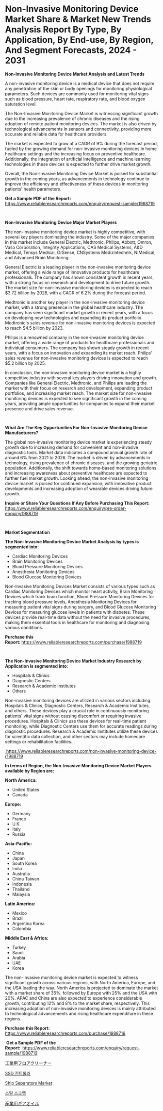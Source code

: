 <p><h1>Non-Invasive Monitoring Device Market Share & Market New Trends Analysis Report By Type, By Application, By End-use, By Region, And Segment Forecasts, 2024 - 2031</h1></p><p><strong>Non-Invasive Monitoring Device Market Analysis and Latest Trends</strong></p>
<p><p>A non-invasive monitoring device is a medical device that does not require any penetration of the skin or body openings for monitoring physiological parameters. Such devices are commonly used for monitoring vital signs such as blood pressure, heart rate, respiratory rate, and blood oxygen saturation level.</p><p>The Non-Invasive Monitoring Device Market is witnessing significant growth due to the increasing prevalence of chronic diseases and the rising adoption of remote patient monitoring devices. The market is also driven by technological advancements in sensors and connectivity, providing more accurate and reliable data for healthcare providers.</p><p>The market is expected to grow at a CAGR of 9% during the forecast period, fueled by the growing demand for non-invasive monitoring devices in home healthcare settings and the increasing focus on preventive healthcare. Additionally, the integration of artificial intelligence and machine learning technologies in these devices is expected to further drive market growth.</p><p>Overall, the Non-Invasive Monitoring Device Market is poised for substantial growth in the coming years, as advancements in technology continue to improve the efficiency and effectiveness of these devices in monitoring patients' health parameters.</p></p>
<p><strong>Get a Sample PDF of the Report:&nbsp;</strong> <a href="https://www.reliableresearchreports.com/enquiry/request-sample/1988719">https://www.reliableresearchreports.com/enquiry/request-sample/1988719</a></p>
<p>&nbsp;</p>
<p><strong>Non-Invasive Monitoring Device Major Market Players</strong></p>
<p><p>The non-invasive monitoring device market is highly competitive, with several key players dominating the industry. Some of the major companies in this market include General Electric, Medtronic, Philips, Abbott, Omron, Vaso Corporation, Integrity Applications, CAS Medical Systems, A&D Medical, Tensys Medical, OrSense, CNSystems Medizintechnik, NIMedical, and Advanced Brain Monitoring.</p><p>General Electric is a leading player in the non-invasive monitoring device market, offering a wide range of innovative products for healthcare professionals. The company has shown consistent growth in recent years, with a strong focus on research and development to drive future growth. The market size for non-invasive monitoring devices is expected to reach $3.72 billion by 2028, with a CAGR of 6.2% during the forecast period.</p><p>Medtronic is another key player in the non-invasive monitoring device market, with a strong presence in the global healthcare industry. The company has seen significant market growth in recent years, with a focus on developing new technologies and expanding its product portfolio. Medtronic's sales revenue for non-invasive monitoring devices is expected to reach $4.5 billion by 2023.</p><p>Philips is a renowned company in the non-invasive monitoring device market, offering a wide range of products for healthcare professionals and individual consumers. The company has shown steady growth in recent years, with a focus on innovation and expanding its market reach. Philips' sales revenue for non-invasive monitoring devices is expected to reach $5.2 billion by 2025.</p><p>In conclusion, the non-invasive monitoring device market is a highly competitive industry with several key players driving innovation and growth. Companies like General Electric, Medtronic, and Philips are leading the market with their focus on research and development, expanding product portfolios, and increasing market reach. The market size for non-invasive monitoring devices is expected to see significant growth in the coming years, providing ample opportunities for companies to expand their market presence and drive sales revenue.</p></p>
<p>&nbsp;</p>
<p><strong>What Are The Key Opportunities For Non-Invasive Monitoring Device Manufacturers?</strong></p>
<p><p>The global non-invasive monitoring device market is experiencing steady growth due to increasing demand for convenient and non-invasive diagnostic tools. Market data indicates a compound annual growth rate of around 6% from 2021 to 2026. The market is driven by advancements in technology, rising prevalence of chronic diseases, and the growing geriatric population. Additionally, the shift towards home-based monitoring solutions and increasing awareness about preventive healthcare are expected to further fuel market growth. Looking ahead, the non-invasive monitoring device market is poised for continued expansion, with innovative product developments and increasing adoption of wearable devices driving future growth.</p></p>
<p><strong>Inquire or Share Your Questions If Any Before Purchasing This Report:</strong> <a href="https://www.reliableresearchreports.com/enquiry/pre-order-enquiry/1988719">https://www.reliableresearchreports.com/enquiry/pre-order-enquiry/1988719</a></p>
<p>&nbsp;</p>
<p><strong>Market Segmentation</strong></p>
<p><strong>The Non-Invasive Monitoring Device Market Analysis by types is segmented into:</strong></p>
<p><ul><li>Cardiac Monitoring Devices</li><li>Brain Monitoring Devices</li><li>Blood Pressure Monitoring Devices</li><li>Anesthesia Monitoring Devices</li><li>Blood Glucose Monitoring Devices</li></ul></p>
<p><p>Non-Invasive Monitoring Devices Market consists of various types such as Cardiac Monitoring Devices which monitor heart activity, Brain Monitoring Devices which track brain function, Blood Pressure Monitoring Devices for tracking blood pressure levels, Anesthesia Monitoring Devices for measuring patient vital signs during surgery, and Blood Glucose Monitoring Devices for measuring glucose levels in patients with diabetes. These devices provide real-time data without the need for invasive procedures, making them essential tools in healthcare for monitoring and diagnosing various conditions.</p></p>
<p><strong>Purchase this Report:&nbsp;</strong><a href="https://www.reliableresearchreports.com/purchase/1988719">https://www.reliableresearchreports.com/purchase/1988719</a></p>
<p>&nbsp;</p>
<p><strong>The Non-Invasive Monitoring Device Market Industry Research by Application is segmented into:</strong></p>
<p><ul><li>Hospitals & Clinics</li><li>Diagnostic Centers</li><li>Research & Academic Institutes</li><li>Others</li></ul></p>
<p><p>Non-invasive monitoring devices are utilized in various sectors including Hospitals & Clinics, Diagnostic Centers, Research & Academic Institutes, and others. These devices play a crucial role in continuously monitoring patients' vital signs without causing discomfort or requiring invasive procedures. Hospitals & Clinics use these devices for real-time patient monitoring, while Diagnostic Centers use them for accurate readings during diagnostic procedures. Research & Academic Institutes utilize these devices for scientific data collection, and other sectors may include homecare settings or rehabilitation facilities.</p></p>
<p><a href="https://www.reliableresearchreports.com/non-invasive-monitoring-device-r1988719">&nbsp;https://www.reliableresearchreports.com/non-invasive-monitoring-device-r1988719</a></p>
<p><strong>In terms of Region, the Non-Invasive Monitoring Device Market Players available by Region are:</strong></p>
<p>
    <p> <strong> North America: </strong>
        <ul>
            <li>United States</li>
            <li>Canada</li>
        </ul>
        </p> 
    <p> <strong> Europe: </strong>
        <ul>
            <li>Germany</li>
            <li>France</li>
            <li>U.K.</li>
            <li>Italy</li>
            <li>Russia</li>
        </ul>
        </p> 
    <p> <strong> Asia-Pacific: </strong>
        <ul>
            <li>China</li>
            <li>Japan</li>
            <li>South Korea</li>
            <li>India</li>
            <li>Australia</li>
            <li>China Taiwan</li>
            <li>Indonesia</li>
            <li>Thailand</li>
            <li>Malaysia</li>
        </ul>
        </p> 
    <p> <strong> Latin America: </strong>
        <ul>
            <li>Mexico</li>
            <li>Brazil</li>
            <li>Argentina Korea</li>
            <li>Colombia</li>
        </ul>
        </p> 
    <p> <strong> Middle East & Africa: </strong>
        <ul>
            <li>Turkey</li>
            <li>Saudi</li>
            <li>Arabia</li>
            <li>UAE</li>
            <li>Korea</li>
        </ul>
    </p>
    </p>
<p><p>The non-invasive monitoring device market is expected to witness significant growth across various regions, with North America, Europe, and the USA leading the way. North America is projected to dominate the market with a market share of 35%, followed by Europe with 25% and the USA with 20%. APAC and China are also expected to experience considerable growth, contributing 12% and 8% to the market share, respectively. This increasing adoption of non-invasive monitoring devices is mainly attributed to technological advancements and rising healthcare expenditure in these regions.</p></p>
<p><strong>Purchase this Report: </strong><a href="https://www.reliableresearchreports.com/purchase/1988719">https://www.reliableresearchreports.com/purchase/1988719</a></p>
<p>&nbsp;<strong>Get a Sample PDF of the Report:&nbsp;&nbsp;</strong><a href="https://www.reliableresearchreports.com/enquiry/request-sample/1988719">https://www.reliableresearchreports.com/enquiry/request-sample/1988719</a></p>
<p><strong></strong></p>
<p><p><a href="https://medium.com/@abdulkoss2015/2024%E5%B9%B4%E3%81%8B%E3%82%892031%E5%B9%B4%E3%81%AE%E6%9C%9F%E9%96%93%E3%81%AB%E4%BA%88%E6%B8%AC%E3%81%95%E3%82%8C%E3%82%8B%E7%94%A3%E6%A5%AD%E7%94%A8%E5%BA%8A%E6%B4%97%E6%B5%84%E6%A9%9F%E3%81%AE%E5%B8%82%E5%A0%B4%E5%8B%95%E5%90%91%E3%81%A8%E5%B8%82%E5%A0%B4%E5%88%86%E6%9E%90-a5a93b6f73ea">工業用フロアクリーナー</a></p><p><a href="https://medium.com/@jaceykeebler/ssd-%EC%BB%A8%ED%8A%B8%EB%A1%A4%EB%9F%AC-%EC%8B%9C%EC%9E%A5-%EA%B2%BD%EC%9F%81-%EB%B6%84%EC%84%9D-%EC%8B%9C%EC%9E%A5-%EB%8F%99%ED%96%A5-%EB%B0%8F-2031%EB%85%84%EA%B9%8C%EC%A7%80%EC%9D%98-%EC%98%88%EC%B8%A1-bfc3dbd609e7">SSD 컨트롤러</a></p><p><a href="https://www.linkedin.com/pulse/ship-separators-market-analysis-sze-forecasted-period-from-tldne">Ship Separators Market</a></p><p><a href="https://medium.com/@guyeichert86/%EA%B0%95%EC%B2%A0-%EC%8A%A4%ED%81%AC%EB%9E%A9-%EC%8B%9C%EC%9E%A5-%EA%B7%9C%EB%AA%A8-%EB%B0%8F-%EC%8B%9C%EC%9E%A5-%EB%8F%99%ED%96%A5-%EC%99%84%EC%A0%84%ED%95%9C-%EC%82%B0%EC%97%85-%EA%B0%9C%EC%9A%94-2024%EB%85%84%EB%B6%80%ED%84%B0-2031%EB%85%84%EA%B9%8C%EC%A7%80-c4990fa86d75">스틸 스크랩</a></p><p><a href="https://medium.com/@peterpatel626/%E5%B7%A5%E6%A5%AD%E7%94%A8%E3%82%AE%E3%83%A4%E3%82%AA%E3%82%A4%E3%83%AB%E5%B8%82%E5%A0%B4%E8%A6%8F%E6%A8%A1-%E5%B8%82%E5%A0%B4%E3%81%AE%E8%A6%8B%E9%80%9A%E3%81%97%E3%81%A8%E5%B8%82%E5%A0%B4%E4%BA%88%E6%B8%AC-2024%E5%B9%B4%E3%81%8B%E3%82%892031%E5%B9%B4-c3116095ad07">産業用ギアオイル</a></p></p>
